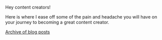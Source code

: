 
Hey content creators!

Here is where I ease off some of the pain and headache you will have on your journey to becoming a great content creator. 


<a href="/archive.html">Archive of blog posts</a>

